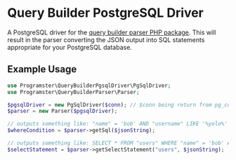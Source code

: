Query Builder PostgreSQL Driver
===============================

A PostgreSQL driver for the [query builder parser PHP package](https://github.com/programster/package-query-builder-parser).
This will result in the parser converting the JSON output into SQL statements appropriate for your PostgreSQL database.

## Example Usage

```php
use Programster\QueryBuilderPgsqlDriver\PgSqlDriver;
use Programster\QueryBuilderParser\Parser;

$pgsqlDriver = new PgSqlDriver($conn); // $conn being return from pg_connect()
$parser = new Parser($pgsqlDriver);

// outputs something like: "name" = 'bob' AND "username" LIKE '%yolo%'
$whereCondition = $parser->getSql($jsonString); 

// outputs something like: SELECT * FROM "users" WHERE "name" = 'bob' AND "username" LIKE '%yolo%';
$selectStatement = $parser->getSelectStatement("users", $jsonString); 
```
